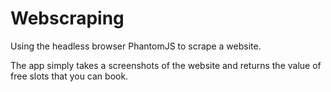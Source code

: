 # Webscraping
Using the headless browser PhantomJS to scrape a website.

The app simply takes a screenshots of the website and returns the value of free slots that you can book.
